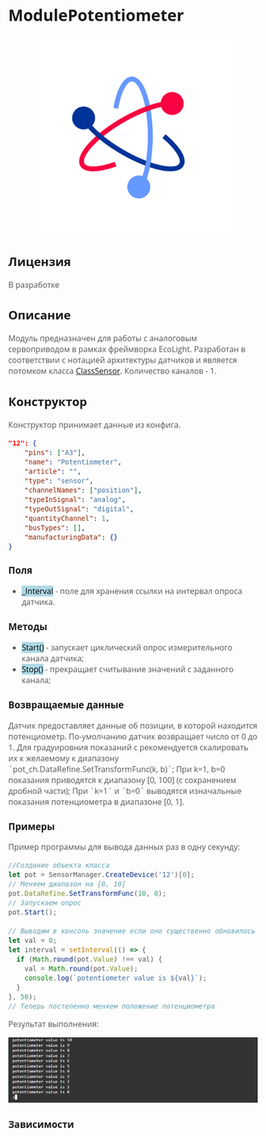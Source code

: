 <div style = "font-family: 'Open Sans', sans-serif; font-size: 16px">

# ModulePotentiometer

<div style = "color: #555">
    <p align="center">
    <img src="./res/logo.png" width="400" title="hover text">
    </p>
</div>

## Лицензия

<div style = "color: #555">
В разработке
</div>

## Описание
<div style = "color: #555">

Модуль предназначен для работы с аналоговым сервоприводом в рамках фреймворка EcoLight. Разработан в соответствии с нотацией архитектуры датчиков и является потомком класса [ClassSensor](https://github.com/Konkery/ModuleSensorArchitecture/blob/main/README.md). Количество каналов - 1. 

</div>

## Конструктор
<div style = "color: #555">

Конструктор принимает данные из конфига.
```json
"12": {
    "pins": ["A3"],
    "name": "Potentiometer",
    "article": "",
    "type": "sensor",
    "channelNames": ["position"],
    "typeInSignal": "analog",
    "typeOutSignal": "digital",
    "quantityChannel": 1,
    "busTypes": [],
    "manufacturingData": {}
}
```
</div>

### Поля
<div style = "color: #555">

- <mark style="background-color: lightblue">_Interval</mark> - поле для хранения ссылки на интервал опроса датчика.
</div>

### Методы
<div style = "color: #555">

- <mark style="background-color: lightblue">Start()</mark> - запускает циклический опрос измерительного канала датчика;
- <mark style="background-color: lightblue">Stop()</mark> - прекращает считывание значений с заданного канала;
</div>

### Возвращаемые данные
<div style = "color: #555">
Датчик предоставляет данные об позиции, в которой находится потенциометр. По-умолчанию датчик возвращает число от 0 до 1.
Для градуировния показаний с рекомендуется скалировать их к желаемому к диапазону `pot_ch.DataRefine.SetTransformFunc(k, b)`; 
При k=1, b=0 показания приводятся к диапазону  [0, 100] (с сохранением дробной части);
При `k=1` и `b=0` выводятся изначальные показания потенциометра в диапазоне [0, 1].
</div>

### Примеры
<div style = "color: #555">
Пример программы для вывода данных раз в одну секунду:

```js
//Создание объекта класса
let pot = SensorManager.CreateDevice('12')[0];
// Меняем диапазон на [0, 10]
pot.DataRefine.SetTransformFunc(10, 0);
// Запускаем опрос 
pot.Start();

// Выводим в консоль значение если оно существенно обновилось
let val = 0;
let interval = setInterval(() => {
  if (Math.round(pot.Value) !== val) {
    val = Math.round(pot.Value);
    console.log(`potentiometer value is ${val}`);
  }
}, 50);
// Теперь постепенно меняем положение потенциометра
```
Результат выполнения:
<div align='left'>
    <img src='./res/example-1.png'>
</div>

</div>

### Зависимости
<div style = "color: #555">

</div>

</div>
